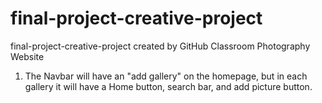 # final-project-creative-project
final-project-creative-project created by GitHub Classroom
Photography Website

1. The Navbar will have an "add gallery" on the homepage, but in each gallery it will have a Home button, search bar, and add picture button.
